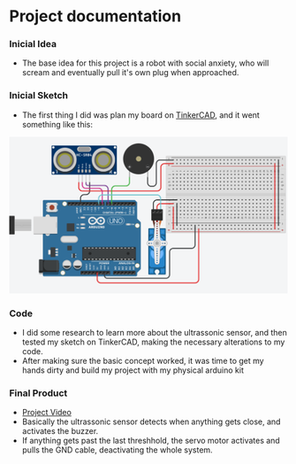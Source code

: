 # Project documentation

### Inicial Idea
+ The base idea for this project is a robot with social anxiety, who will scream and eventually pull it's own plug when approached.

### Inicial Sketch
+ The first thing I did was plan my board on [TinkerCAD](https://www.tinkercad.com/), and it went something like this:
<img src="Board.png">

### Code
+ I did some research to learn more about the ultrassonic sensor, and then tested my sketch on TinkerCAD, making the necessary alterations to my code.
+ After making sure the basic concept worked, it was time to get my hands dirty and build my project with my physical arduino kit

### Final Product
+ [Project Video](https://youtu.be/Ph2GAeHxKao)
+ Basically the ultrassonic sensor detects when anything gets close, and activates the buzzer.
+ If anything gets past the last threshhold, the servo motor activates and pulls the GND cable, deactivating the whole system.
